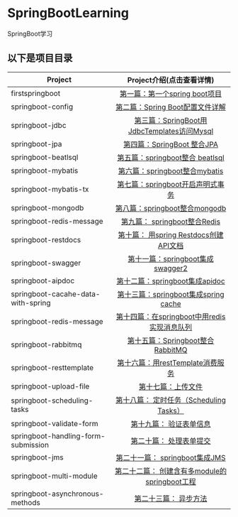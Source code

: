 # SpringBootLearning

SpringBoot学习

## 以下是项目目录

| Project               | Project介绍(点击查看详情)     |
| --------              |          :----:             |
| firstspringboot       |         [第一篇：第一个spring boot项目][1]            |
| springboot-config     |         [第二篇：Spring Boot配置文件详解][2]            |
| springboot-jdbc       |         [第三篇：SpringBoot用JdbcTemplates访问Mysql][3]            |
| springboot-jpa        |         [第四篇：SpringBoot 整合JPA][4]            |
| springboot-beatlsql   |         [第五篇：springboot整合 beatlsql][5]            |
| springboot-mybatis      |         [第六篇：springboot整合mybatis][6]            |
| springboot-mybatis-tx   |         [第七篇：springboot开启声明式事务][7]            |
| springboot-mongodb      |         [ 第八篇：springboot整合mongodb][8]            |
| springboot-redis-message     |         [ 第九篇： springboot整合Redis][9]            |
| springboot-restdocs     |         [ 第十篇： 用spring Restdocs创建API文档][10]            |
| springboot-swagger      |         [ 第十一篇：springboot集成swagger2][11]            |
| springboot-aipdoc       |         [ 第十二篇：springboot集成apidoc][12]            |
| springboot-cacahe-data-with-spring      |         [  第十三篇：springboot集成spring cache][13]            |
| springboot-redis-message      |         [  第十四篇：在springboot中用redis实现消息队列][9]            |
| springboot-rabbitmq           |         [  第十五篇：Springboot整合RabbitMQ][14]            |
| springboot-resttemplate       |         [  第十六篇：用restTemplate消费服务 ][15]            |
| springboot-upload-file        |         [  第十七篇：上传文件 ][16]            |
| springboot-scheduling-tasks   |         [  第十八篇： 定时任务（Scheduling Tasks） ][17]            |
| springboot-validate-form      |         [  第十九篇： 验证表单信息 ][18]            |
| springboot-handling-form-submission      |         [  第二十篇： 处理表单提交 ][19]            |
| springboot-jms      |         [  第二十一篇： springboot集成JMS ][20]            |
| springboot-multi-module      |         [  第二十二篇： 创建含有多module的springboot工程 ][21]            |
| springboot-asynchronous-methods      |         [  第二十三篇： 异步方法 ][22]            |

[1]:https://github.com/yueyue10/SpringBootLearning/tree/master/firstspringboot-2h
[2]:https://github.com/yueyue10/SpringBootLearning/tree/master/springboot-config
[3]:https://github.com/yueyue10/SpringBootLearning/tree/master/springboot-jdbc
[4]:https://github.com/yueyue10/SpringBootLearning/tree/master/springboot-jpa
[5]:https://github.com/yueyue10/SpringBootLearning/tree/master/springboot-beatlsql
[6]:https://github.com/yueyue10/SpringBootLearning/tree/master/springboot-mybatis
[7]:https://github.com/yueyue10/SpringBootLearning/tree/master/springboot-mybatis-tx
[8]:https://github.com/yueyue10/SpringBootLearning/tree/master/springboot-mongodb
[9]:https://github.com/yueyue10/SpringBootLearning/tree/master/springboot-redis-message
[10]:https://github.com/yueyue10/SpringBootLearning/tree/master/springboot-restdocs
[11]:https://github.com/yueyue10/SpringBootLearning/tree/master/springboot-swagger
[12]:https://github.com/yueyue10/SpringBootLearning/tree/master/springboot-aipdoc 
[13]:https://github.com/yueyue10/SpringBootLearning/tree/master/springboot-cacahe-data-with-spring
[14]:https://github.com/yueyue10/SpringBootLearning/tree/master/springboot-rabbitmq
[15]:https://github.com/yueyue10/SpringBootLearning/tree/master/springboot-resttemplate
[16]:https://github.com/yueyue10/SpringBootLearning/tree/master/springboot-upload-file
[17]:https://github.com/yueyue10/SpringBootLearning/tree/master/springboot-scheduling-tasks
[18]:https://github.com/yueyue10/SpringBootLearning/tree/master/springboot-validate-form
[19]:https://github.com/yueyue10/SpringBootLearning/tree/master/springboot-handling-form-submission
[20]:https://github.com/yueyue10/SpringBootLearning/tree/master/springboot-jms
[21]:https://github.com/yueyue10/SpringBootLearning/tree/master/springboot-multi-module
[22]:https://github.com/yueyue10/SpringBootLearning/tree/master/springboot-asynchronous-methods

